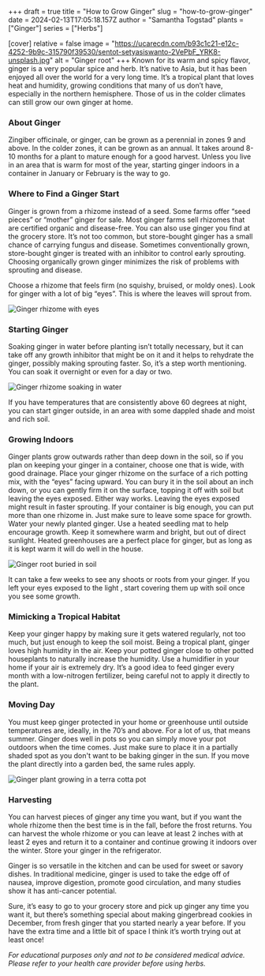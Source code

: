 +++
draft = true
title = "How to Grow Ginger"
slug = "how-to-grow-ginger"
date = 2024-02-13T17:05:18.157Z
author = "Samantha Togstad"
plants = ["Ginger"]
series = ["Herbs"]

[cover]
relative = false
image = "https://ucarecdn.com/b93c1c21-e12c-4252-9b9c-315790f39530/sentot-setyasiswanto-2VePbF_YRK8-unsplash.jpg"
alt = "Ginger root"
+++
Known for its warm and spicy flavor, ginger is a very popular spice and herb. It’s native to Asia, but it has been enjoyed all over the world for a very long time. It’s a tropical plant that loves heat and humidity, growing conditions that many of us don’t have, especially in the northern hemisphere. Those of us in the colder climates can still grow our own ginger at home.  

### About Ginger

Zingiber officinale, or ginger, can be grown as a perennial in zones 9 and above. In the colder zones, it can be grown as an annual. It takes around 8-10 months for a plant to mature enough for a good harvest. Unless you live in an area that is warm for most of the year, starting ginger indoors in a container in January or February is the way to go. 

### Where to Find a Ginger Start

Ginger is grown from a rhizome instead of a seed. Some farms offer “seed pieces” or “mother” ginger for sale. Most ginger farms sell rhizomes that are certified organic and disease-free. You can also use ginger you find at the grocery store. It’s not too common, but store-bought ginger has a small chance of carrying fungus and disease. Sometimes conventionally grown, store-bought ginger is treated with an inhibitor to control early sprouting. Choosing organically grown ginger minimizes the risk of problems with sprouting and disease.

Choose a rhizome that feels firm (no squishy, bruised, or moldy ones). Look for ginger with a lot of big “eyes”. This is where the leaves will sprout from. 

![Ginger rhizome with eyes ](https://ucarecdn.com/67131324-9c2d-4c07-b83f-19bf275c7ea4/Gingereyes-1.jpg "These knobs are the eyes")

### Starting Ginger

Soaking ginger in water before planting isn’t totally necessary, but it can take off any growth inhibitor that might be on it and it helps to rehydrate the ginger, possibly making sprouting faster. So, it’s a step worth mentioning. You can soak it overnight or even for a day or two.

![Ginger rhizome soaking in water](https://ucarecdn.com/0333ee49-590a-40a2-a2e2-02eda5bccd2e/soakingginger-1.jpg "Ginger soaking in water")

If you have temperatures that are consistently above 60 degrees at night, you can start ginger outside, in an area with some dappled shade and moist and rich soil.

### Growing Indoors

Ginger plants grow outwards rather than deep down in the soil, so if you plan on keeping your ginger in a container, choose one that is wide, with good drainage. Place your ginger rhizome on the surface of a rich potting mix, with the “eyes” facing upward. You can bury it in the soil about an inch down, or you can gently firm it on the surface, topping it off with soil but leaving the eyes exposed. Either way works. Leaving the eyes exposed might result in faster sprouting. If your container is big enough, you can put more than one rhizome in. Just make sure to leave some space for growth. Water your newly planted ginger. Use a heated seedling mat to help encourage growth. Keep it somewhere warm and bright, but out of direct sunlight. Heated greenhouses are a perfect place for ginger, but as long as it is kept warm it will do well in the house. 

![Ginger root buried in soil ](https://ucarecdn.com/e60dc5b8-a6ef-4f15-9279-32201ac94559/gingerinsoil-1.jpg)

It can take a few weeks to see any shoots or roots from your ginger. If you left your eyes exposed to the light , start covering them up with soil once you see some growth.

### Mimicking a Tropical Habitat

Keep your ginger happy by making sure it gets watered regularly, not too much, but just enough to keep the soil moist. Being a tropical plant, ginger loves high humidity in the air. Keep your potted ginger close to other potted houseplants to naturally increase the humidity. Use a humidifier in your home if your air is extremely dry. It’s a good idea to feed ginger every month with a low-nitrogen fertilizer, being careful not to apply it directly to the plant. 

### Moving Day

You must keep ginger protected in your home or greenhouse until outside temperatures are, ideally, in the 70’s and above. For a lot of us, that means summer. Ginger does well in pots so you can simply move your pot outdoors when the time comes. Just make sure to place it in a partially shaded spot as you don't want to be baking ginger in the sun. If you move the plant directly into a garden bed, the same rules apply. 

![Ginger plant growing in a terra cotta pot](https://ucarecdn.com/7f72e03b-184a-49b5-9849-4adf8b00da00/gingerplant-1.jpg "Ginger grown by Growing Guide Author Erin")

### Harvesting

You can harvest pieces of ginger any time you want, but if you want the whole rhizome then the best time is in the fall, before the frost returns. You can harvest the whole rhizome or you can leave at least 2 inches with at least 2 eyes and return it to a container and continue growing it indoors over the winter. Store your ginger in the refrigerator. 

Ginger is so versatile in the kitchen and can be used for sweet or savory dishes. In traditional medicine, ginger is used to take the edge off of nausea, improve digestion, promote good circulation, and many studies show it has anti-cancer potential.  

Sure, it’s easy to go to your grocery store and pick up ginger any time you want it, but there’s something special about making gingerbread cookies in December, from fresh ginger that you started nearly a year before. If you have the extra time and a little bit of space I think it’s worth trying out at least once!

*For educational purposes only and not to be considered medical advice. Please refer to your health care provider before using herbs.*
